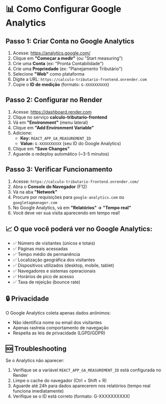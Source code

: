# 📊 Como Configurar Google Analytics

## Passo 1: Criar Conta no Google Analytics

1. Acesse: https://analytics.google.com/
2. Clique em **"Começar a medir"** (ou "Start measuring")
3. Crie uma **Conta** (ex: "Pronta Contabilidade")
4. Crie uma **Propriedade** (ex: "Planejamento Tributário")
5. Selecione **"Web"** como plataforma
6. Digite a URL: `https://calculo-tributario-frontend.onrender.com`
7. Copie o **ID de medição** (formato: `G-XXXXXXXXXX`)

## Passo 2: Configurar no Render

1. Acesse: https://dashboard.render.com
2. Clique no serviço **calculo-tributario-frontend**
3. Vá em **"Environment"** (menu lateral)
4. Clique em **"Add Environment Variable"**
5. Adicione:
   - **Key:** `REACT_APP_GA_MEASUREMENT_ID`
   - **Value:** `G-XXXXXXXXXX` (seu ID do Google Analytics)
6. Clique em **"Save Changes"**
7. Aguarde o redeploy automático (~3-5 minutos)

## Passo 3: Verificar Funcionamento

1. Acesse: `https://calculo-tributario-frontend.onrender.com/`
2. Abra o **Console do Navegador** (F12)
3. Vá na aba **"Network"**
4. Procure por requisições para `google-analytics.com` ou `googletagmanager.com`
5. No Google Analytics, vá em **"Relatórios" → "Tempo real"**
6. Você deve ver sua visita aparecendo em tempo real!

## 📈 O que você poderá ver no Google Analytics:

- ✅ Número de visitantes (únicos e totais)
- ✅ Páginas mais acessadas
- ✅ Tempo médio de permanência
- ✅ Localização geográfica dos visitantes
- ✅ Dispositivos utilizados (desktop, mobile, tablet)
- ✅ Navegadores e sistemas operacionais
- ✅ Horários de pico de acesso
- ✅ Taxa de rejeição (bounce rate)

## 🔒 Privacidade

O Google Analytics coleta apenas dados anônimos:
- Não identifica nome ou email dos visitantes
- Apenas rastreia comportamento de navegação
- Respeita as leis de privacidade (LGPD/GDPR)

## 🆘 Troubleshooting

Se o Analytics não aparecer:
1. Verifique se a variável `REACT_APP_GA_MEASUREMENT_ID` está configurada no Render
2. Limpe o cache do navegador (Ctrl + Shift + R)
3. Aguarde até 24h para dados aparecerem nos relatórios (tempo real funciona imediatamente)
4. Verifique se o ID está correto (formato: G-XXXXXXXXXX)
